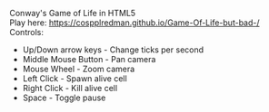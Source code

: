 Conway's Game of Life in HTML5  
Play here: https://cospplredman.github.io/Game-Of-Life-but-bad-/  
Controls:  
  - Up/Down arrow keys - Change ticks per second
  - Middle Mouse Button - Pan camera
  - Mouse Wheel - Zoom camera
  - Left Click - Spawn alive cell
  - Right Click - Kill alive cell
  - Space - Toggle pause
